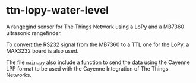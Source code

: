 # ttn-lopy-water-level

A rangegind sensor for The Things Network using a LoPy and a MB7360 ultrasonic rangefinder.

To convert the RS232 signal from the MB7360 to a TTL one for the LoPy, a MAX3232 board is also used.

The file `main.py` also include a function to send the data using the Cayenne LPP format to be used with the Cayenne Integration of The Things Networks.

